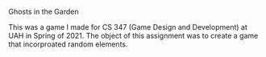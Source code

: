Ghosts in the Garden

This was a game I made for CS 347 (Game Design and Development) at UAH in Spring of 2021.  The object of this assignment was to create a game that incorproated random elements.

